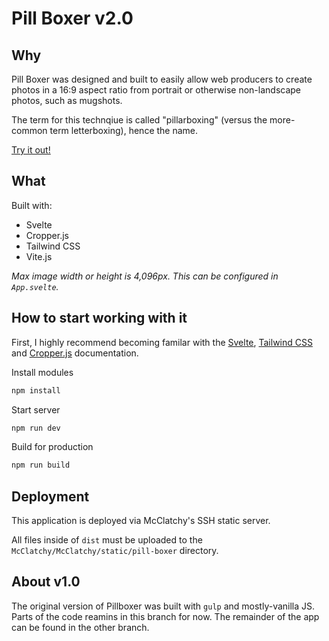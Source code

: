 # Pill Boxer v2.0

## Why
Pill Boxer was designed and built to easily allow web producers to create photos in a 16:9 aspect ratio from portrait or otherwise non-landscape photos, such as mugshots.

The term for this technqiue is called "pillarboxing" (versus the more-common term letterboxing), hence the name.

[Try it out!](https://media.mcclatchy.com/static/pill-boxer/)

## What

Built with:

* Svelte
* Cropper.js
* Tailwind CSS
* Vite.js


*Max image width or height is 4,096px. This can be configured in `App.svelte`.*

## How to start working with it

First, I highly recommend becoming familar with the [Svelte](https://svelte.dev/docs), [Tailwind CSS](https://tailwindcss.com/docs/installation) and [Cropper.js](https://github.com/fengyuanchen/cropperjs/blob/main/README.md) documentation.

Install modules
```bash
npm install
```

Start server
```bash
npm run dev
```
Build for production
```bash
npm run build
```

## Deployment
This application is deployed via McClatchy's SSH static server.

All files inside of `dist` must be uploaded to the `McClatchy/McClatchy/static/pill-boxer` directory.

## About v1.0

The original version of Pillboxer was built with `gulp` and mostly-vanilla JS. Parts of the code reamins in this branch for now. The remainder of the app can be found in the other branch.
